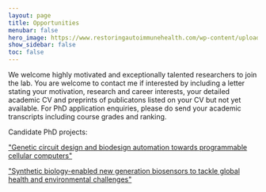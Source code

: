 ```yaml
---
layout: page
title: Opportunities
menubar: false
hero_image: https://www.restoringautoimmunehealth.com/wp-content/uploads/2019/01/DNA-image-1080x640.jpg
show_sidebar: false
toc: false
---
```


We welcome highly motivated and exceptionally talented researchers to join the lab. You are welcome to contact me if interested by including a letter stating your motivation, research and career interests, your detailed academic CV and preprints of publicatons listed on your CV but not yet available. For PhD application enquiries, please do send your academic transcripts including course grades and ranking. 

Candidate PhD projects: 

["Genetic circuit design and biodesign automation towards programmable cellular computers"](https://www.findaphd.com/phds/project/genetic-circuit-design-and-biodesign-automation-towards-programmable-cellular-computers/?p125795)

["Synthetic biology-enabled new generation biosensors to tackle global health and environmental challenges"](https://www.findaphd.com/phds/project/synthetic-biology-enabled-new-generation-biosensors-to-tackle-global-health-and-environmental-challenges/?p125796)

